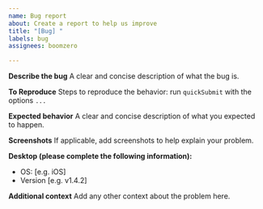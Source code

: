 ```yaml
---
name: Bug report
about: Create a report to help us improve
title: "[Bug] "
labels: bug
assignees: boomzero

---
```


**Describe the bug** A clear and concise description of what the bug is.

**To Reproduce** Steps to reproduce the behavior: run `quickSubmit` with the
options `...`

**Expected behavior** A clear and concise description of what you expected to
happen.

**Screenshots** If applicable, add screenshots to help explain your problem.

**Desktop (please complete the following information):**

- OS: [e.g. iOS]
- Version [e.g. v1.4.2]

**Additional context** Add any other context about the problem here.
